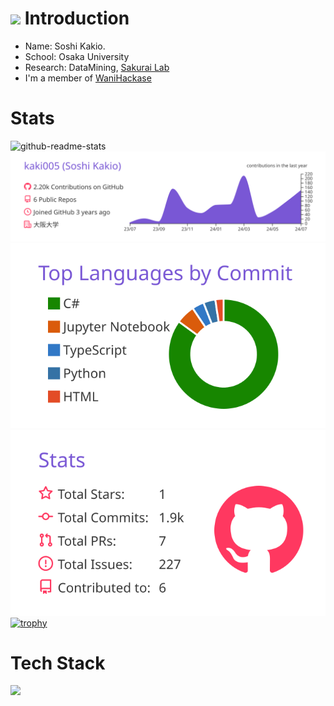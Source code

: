 # <img src="https://media.giphy.com/media/hvRJCLFzcasrR4ia7z/giphy.gif" width="28"> Introduction
- Name: Soshi Kakio.
- School: Osaka University
- Research: DataMining, [Sakurai Lab](https://www.dm.sanken.osaka-u.ac.jp/)
- I'm a member of [WaniHackase](https://wanictf.org/about/)

# Stats
![github-readme-stats](https://github-readme-stats-kaki.vercel.app/api/?username=kaki005&count_private=true)
[![](https://raw.githubusercontent.com/kaki005/kaki005/main/profile-summary-card-output/buefy/0-profile-details.svg)](https://github.com/vn7n24fzkq/github-profile-summary-cards)
[![](https://raw.githubusercontent.com/kaki005/kaki005/main/profile-summary-card-output/buefy/2-most-commit-language.svg)](https://github.com/vn7n24fzkq/github-profile-summary-cards)
[![](https://raw.githubusercontent.com/kaki005/kaki005/main/profile-summary-card-output/buefy/3-stats.svg)](https://github.com/vn7n24fzkq/github-profile-summary-cards) 
[![trophy](https://github-profile-trophy.vercel.app/?username=kaki005)](https://github.com/ryo-ma/github-profile-trophy)
# Tech Stack
![](https://skillicons.dev/icons?i=cs,typescript,python,c,react,aws,pytorch,html,css,javascript,haskel)
